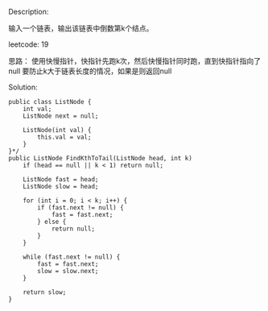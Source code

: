 Description:

输入一个链表，输出该链表中倒数第k个结点。

leetcode: 19

思路：
使用快慢指针，快指针先跑k次，然后快慢指针同时跑，直到快指针指向了null
要防止k大于链表长度的情况，如果是则返回null

Solution:

```
public class ListNode {
    int val;
    ListNode next = null;

    ListNode(int val) {
        this.val = val;
    }
}*/
public ListNode FindKthToTail(ListNode head, int k)
    if (head == null || k < 1) return null;

    ListNode fast = head;
    ListNode slow = head;

    for (int i = 0; i < k; i++) {
        if (fast.next != null) {
            fast = fast.next;
        } else {
            return null;
        }
    }

    while (fast.next != null) {
        fast = fast.next;
        slow = slow.next;
    }

    return slow;
}
```
